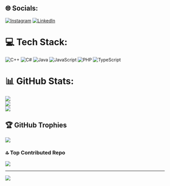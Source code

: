 
## 🌐 Socials:
[![Instagram](https://img.shields.io/badge/Instagram-%23E4405F.svg?logo=Instagram&logoColor=white)](https://instagram.com/castroopq) 
[![LinkedIn](https://img.shields.io/badge/LinkedIn-%230077B5.svg?logo=linkedin&logoColor=white)](https://br.linkedin.com/in/patrick-castro-839aa2273) 

# 💻 Tech Stack:
![C++](https://img.shields.io/badge/c++-%2300599C.svg?style=for-the-badge&logo=c%2B%2B&logoColor=white) ![C#](https://img.shields.io/badge/c%23-%23239120.svg?style=for-the-badge&logo=csharp&logoColor=white) ![Java](https://img.shields.io/badge/java-%23ED8B00.svg?style=for-the-badge&logo=openjdk&logoColor=white) ![JavaScript](https://img.shields.io/badge/javascript-%23323330.svg?style=for-the-badge&logo=javascript&logoColor=%23F7DF1E) ![PHP](https://img.shields.io/badge/php-%23777BB4.svg?style=for-the-badge&logo=php&logoColor=white) ![TypeScript](https://img.shields.io/badge/typescript-%23007ACC.svg?style=for-the-badge&logo=typescript&logoColor=white)
# 📊 GitHub Stats:
![](https://github-readme-stats.vercel.app/api?username=castropatrick&theme=dark&hide_border=false&include_all_commits=false&count_private=false)<br/>
![](https://nirzak-streak-stats.vercel.app/?user=castropatrick&theme=dark&hide_border=false)<br/>
![](https://github-readme-stats.vercel.app/api/top-langs/?username=castropatrick&theme=dark&hide_border=false&include_all_commits=false&count_private=false&layout=compact)

## 🏆 GitHub Trophies
![](https://github-profile-trophy.vercel.app/?username=castropatrick&theme=radical&no-frame=false&no-bg=true&margin-w=4)

### 🔝 Top Contributed Repo
![](https://github-contributor-stats.vercel.app/api?username=castropatrick&limit=5&theme=dark&combine_all_yearly_contributions=true)

---
[![](https://visitcount.itsvg.in/api?id=castropatrick&icon=0&color=8)](https://visitcount.itsvg.in)

<!-- Proudly created with GPRM ( https://gprm.itsvg.in ) -->
